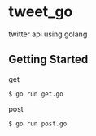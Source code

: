 # tweet_go
twitter api using golang

## Getting Started

get

```
$ go run get.go
```

post

```
$ go run post.go
```